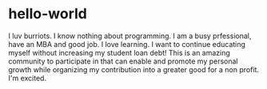 # hello-world
I luv burriots.
I know nothing about programming. I am a busy prfessional, have an MBA and good job. I love learning. I want to continue educating myself without increasing my student loan debt! This is an amazing community to participate in that can enable and promote my personal growth while organizing my contribution into a greater good for a non profit. I'm excited.
